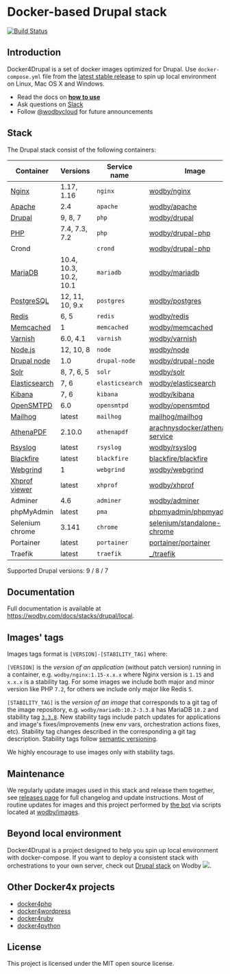 # Docker-based Drupal stack

[![Build Status](https://travis-ci.org/wodby/docker4drupal.svg?branch=master)](https://travis-ci.org/wodby/docker4drupal)

## Introduction

Docker4Drupal is a set of docker images optimized for Drupal. Use `docker-compose.yml` file from the [latest stable release](https://github.com/wodby/docker4drupal/releases) to spin up local environment on Linux, Mac OS X and Windows. 

* Read the docs on [**how to use**](https://wodby.com/docs/stacks/drupal/local#usage)
* Ask questions on [Slack](http://slack.wodby.com/)
* Follow [@wodbycloud](https://twitter.com/wodbycloud) for future announcements

## Stack

The Drupal stack consist of the following containers:

| Container       | Versions               | Service name    | Image                              | Default |
| --------------  | ---------------------- | --------------- | ---------------------------------- | ------- |
| [Nginx]         | 1.17, 1.16             | `nginx`         | [wodby/nginx]                      | ✓       |
| [Apache]        | 2.4                    | `apache`        | [wodby/apache]                     |         |
| [Drupal]        | 9, 8, 7                | `php`           | [wodby/drupal]                     | ✓       |
| [PHP]           | 7.4, 7.3, 7.2          | `php`           | [wodby/drupal-php]                 |         |
| Crond           |                        | `crond`         | [wodby/drupal-php]                 | ✓       |
| [MariaDB]       | 10.4, 10.3, 10.2, 10.1 | `mariadb`       | [wodby/mariadb]                    | ✓       |
| [PostgreSQL]    | 12, 11, 10, 9.x        | `postgres`      | [wodby/postgres]                   |         |
| [Redis]         | 6, 5                   | `redis`         | [wodby/redis]                      |         |
| [Memcached]     | 1                      | `memcached`     | [wodby/memcached]                  |         |
| [Varnish]       | 6.0, 4.1               | `varnish`       | [wodby/varnish]                    |         |
| [Node.js]       | 12, 10, 8              | `node`          | [wodby/node]                       |         |
| [Drupal node]   | 1.0                    | `drupal-node`   | [wodby/drupal-node]                |         |
| [Solr]          | 8, 7, 6, 5             | `solr`          | [wodby/solr]                       |         |
| [Elasticsearch] | 7, 6                   | `elasticsearch` | [wodby/elasticsearch]              |         |
| [Kibana]        | 7, 6                   | `kibana`        | [wodby/kibana]                     |         |
| [OpenSMTPD]     | 6.0                    | `opensmtpd`     | [wodby/opensmtpd]                  |         |
| [Mailhog]       | latest                 | `mailhog`       | [mailhog/mailhog]                  | ✓       |
| [AthenaPDF]     | 2.10.0                 | `athenapdf`     | [arachnysdocker/athenapdf-service] |         |
| [Rsyslog]       | latest                 | `rsyslog`       | [wodby/rsyslog]                    |         |
| [Blackfire]     | latest                 | `blackfire`     | [blackfire/blackfire]              |         |
| [Webgrind]      | 1                      | `webgrind`      | [wodby/webgrind]                   |         |
| [Xhprof viewer] | latest                 | `xhprof`        | [wodby/xhprof]                     |         |
| Adminer         | 4.6                    | `adminer`       | [wodby/adminer]                    |         |
| phpMyAdmin      | latest                 | `pma`           | [phpmyadmin/phpmyadmin]            |         |
| Selenium chrome | 3.141                  | `chrome`        | [selenium/standalone-chrome]       |         |
| Portainer       | latest                 | `portainer`     | [portainer/portainer]              | ✓       |
| Traefik         | latest                 | `traefik`       | [_/traefik]                        | ✓       |

Supported Drupal versions: 9 / 8 / 7

## Documentation

Full documentation is available at https://wodby.com/docs/stacks/drupal/local.

## Images' tags

Images tags format is `[VERSION]-[STABILITY_TAG]` where:

`[VERSION]` is the _version of an application_ (without patch version) running in a container, e.g. `wodby/nginx:1.15-x.x.x` where Nginx version is `1.15` and `x.x.x` is a stability tag. For some images we include both major and minor version like PHP `7.2`, for others we include only major like Redis `5`. 

`[STABILITY_TAG]` is the _version of an image_ that corresponds to a git tag of the image repository, e.g. `wodby/mariadb:10.2-3.3.8` has MariaDB `10.2` and stability tag [`3.3.8`](https://github.com/wodby/mariadb/releases/tag/3.3.8). New stability tags include patch updates for applications and image's fixes/improvements (new env vars, orchestration actions fixes, etc). Stability tag changes described in the corresponding a git tag description. Stability tags follow [semantic versioning](https://semver.org/).

We highly encourage to use images only with stability tags.

## Maintenance

We regularly update images used in this stack and release them together, see [releases page](https://github.com/wodby/docker4drupal/releases) for full changelog and update instructions. Most of routine updates for images and this project performed by [the bot](https://github.com/wodbot) via scripts located at [wodby/images](https://github.com/wodby/images).

## Beyond local environment

Docker4Drupal is a project designed to help you spin up local environment with docker-compose. If you want to deploy a consistent stack with orchestrations to your own server, check out [Drupal stack](https://wodby.com/stacks/drupal) on Wodby ![](https://www.google.com/s2/favicons?domain=wodby.com).

## Other Docker4x projects

* [docker4php](https://github.com/wodby/docker4php)
* [docker4wordpress](https://github.com/wodby/docker4wordpress)
* [docker4ruby](https://github.com/wodby/docker4ruby)
* [docker4python](https://github.com/wodby/docker4python)

## License

This project is licensed under the MIT open source license.

[Apache]: https://wodby.com/docs/stacks/drupal/containers#apache
[AthenaPDF]: https://wodby.com/docs/stacks/drupal/containers#athenapdf
[Blackfire]: https://wodby.com/docs/stacks/drupal/containers#blackfire
[Drupal node]: https://wodby.com/docs/stacks/drupal/containers#drupal-nodejs
[Drupal]: https://wodby.com/docs/stacks/drupal/containers#php
[Elasticsearch]: https://wodby.com/docs/stacks/elasticsearch
[Kibana]: https://wodby.com/docs/stacks/elasticsearch
[Mailhog]: https://wodby.com/docs/stacks/drupal/containers#mailhog
[MariaDB]: https://wodby.com/docs/stacks/drupal/containers#mariadb
[Memcached]: https://wodby.com/docs/stacks/drupal/containers#memcached
[Nginx]: https://wodby.com/docs/stacks/drupal/containers#nginx
[Node.js]: https://wodby.com/docs/stacks/drupal/containers#nodejs
[OpenSMTPD]: https://wodby.com/docs/stacks/drupal/containers#opensmtpd
[PHP]: https://wodby.com/docs/stacks/drupal/containers#php
[PostgreSQL]: https://wodby.com/docs/stacks/drupal/containers#postgresql
[Redis]: https://wodby.com/docs/stacks/drupal/containers#redis
[Rsyslog]: https://wodby.com/docs/stacks/drupal/containers#rsyslog
[Solr]: https://wodby.com/docs/stacks/drupal/containers#solr
[Varnish]: https://wodby.com/docs/stacks/drupal/containers#varnish
[Webgrind]: https://wodby.com/docs/stacks/drupal/containers#webgrind
[XHProf viewer]: https://wodby.com/docs/stacks/php/containers#xhprof-viewer

[_/traefik]: https://hub.docker.com/_/traefik
[arachnysdocker/athenapdf-service]: https://hub.docker.com/r/arachnysdocker/athenapdf-service
[blackfire/blackfire]: https://hub.docker.com/r/blackfire/blackfire
[mailhog/mailhog]: https://hub.docker.com/r/mailhog/mailhog
[phpmyadmin/phpmyadmin]: https://hub.docker.com/r/phpmyadmin/phpmyadmin
[portainer/portainer]: https://hub.docker.com/r/portainer/portainer
[selenium/standalone-chrome]: https://hub.docker.com/r/selenium/standalone-chrome
[wodby/adminer]: https://hub.docker.com/r/wodby/adminer
[wodby/apache]: https://github.com/wodby/apache
[wodby/drupal-node]: https://github.com/wodby/drupal-node
[wodby/drupal-php]: https://github.com/wodby/drupal-php
[wodby/drupal]: https://github.com/wodby/drupal
[wodby/elasticsearch]: https://github.com/wodby/elasticsearch
[wodby/kibana]: https://github.com/wodby/kibana
[wodby/mariadb]: https://github.com/wodby/mariadb
[wodby/memcached]: https://github.com/wodby/memcached
[wodby/nginx]: https://github.com/wodby/nginx
[wodby/node]: https://github.com/wodby/node
[wodby/opensmtpd]: https://github.com/wodby/opensmtpd
[wodby/postgres]: https://github.com/wodby/postgres
[wodby/redis]: https://github.com/wodby/redis
[wodby/rsyslog]: https://hub.docker.com/r/wodby/rsyslog
[wodby/solr]: https://github.com/wodby/solr
[wodby/varnish]: https://github.com/wodby/varnish
[wodby/webgrind]: https://hub.docker.com/r/wodby/webgrind
[wodby/xhprof]: https://hub.docker.com/r/wodby/xhprof
